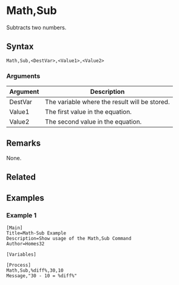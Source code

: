 # Math,Sub

Subtracts two numbers.

## Syntax

```pebakery
Math,Sub,<DestVar>,<Value1>,<Value2>
```

### Arguments

| Argument | Description |
| --- | --- |
| DestVar | The variable where the result will be stored. |
| Value1 | The first value  in the equation. |
| Value2 | The second value in the equation. |

## Remarks

None.

## Related

## Examples

### Example 1

```pebakery
[Main]
Title=Math-Sub Example
Description=Show usage of the Math,Sub Command
Author=Homes32

[Variables]

[Process]
Math,Sub,%diff%,30,10
Message,"30 - 10 = %diff%"
```